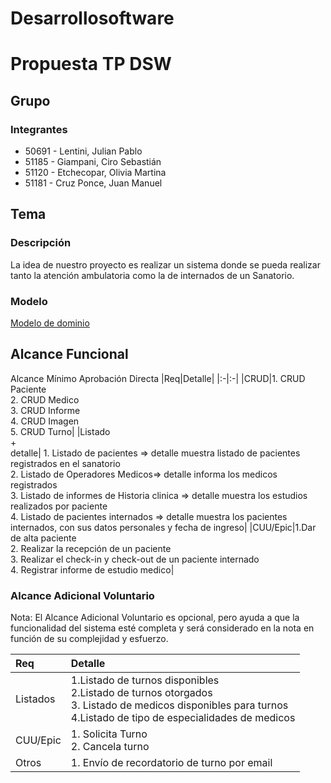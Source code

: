 # Desarrollosoftware

# Propuesta TP DSW

## Grupo
### Integrantes
* 50691 - Lentini, Julian Pablo
* 51185 - Giampani, Ciro Sebastián
* 51120 - Etchecopar, Olivia Martina	
* 51181 - Cruz Ponce, Juan Manuel

## Tema
### Descripción
La idea de nuestro proyecto es realizar un sistema donde se pueda realizar tanto la atención ambulatoria como la de internados de un Sanatorio.

### Modelo
[Modelo de dominio](https://drive.google.com/file/d/1wBtKkQU4HKTCo5D8TnzRwU8Rvve_8nqg/view?usp=sharing)

## Alcance Funcional
Alcance Mínimo Aprobación Directa
|Req|Detalle|
|:-|:-|
|CRUD|1. CRUD Paciente<br>2. CRUD Medico<br>3. CRUD Informe<br>4. CRUD Imagen<br>5. CRUD Turno|
|Listado<br>+<br>detalle| 1. Listado de pacientes => detalle muestra listado de pacientes registrados en el sanatorio<br> 2. Listado de Operadores Medicos=> detalle informa los medicos registrados <br> 3. Listado de informes de Historia clinica => detalle muestra los estudios realizados por paciente<br> 4. Listado de pacientes internados => detalle muestra los pacientes internados, con sus datos personales y fecha de ingreso|
|CUU/Epic|1.Dar de alta paciente <br>2. Realizar la recepción de un paciente<br>3. Realizar el check-in y check-out de un paciente internado<br>4. Registrar informe de estudio medico|


### Alcance Adicional Voluntario
Nota: El Alcance Adicional Voluntario es opcional, pero ayuda a que la funcionalidad del sistema esté completa y será considerado en la nota en función de su complejidad y esfuerzo.

|Req|Detalle|
|:-|:-|
|Listados |1.Listado de turnos disponibles<br>2.Listado de turnos otorgados<br>3. Listado de medicos disponibles para turnos<br>4.Listado de tipo de especialidades de medicos|
|CUU/Epic|1. Solicita Turno<br>2. Cancela turno<br>|
|Otros|1. Envío de recordatorio de turno por email|**
